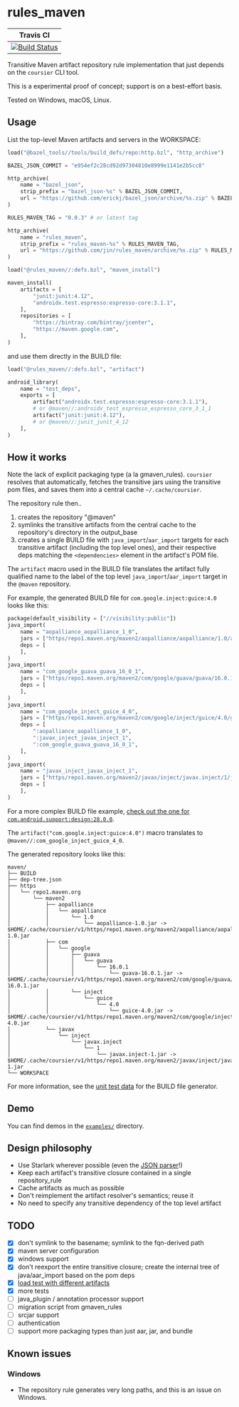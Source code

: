 # rules_maven

| Travis CI                                                                                                         |
| -----                                                                                                             |
| [![Build Status](https://travis-ci.org/jin/rules_maven.svg?branch=master)](https://travis-ci.org/jin/rules_maven) |

Transitive Maven artifact repository rule implementation that just depends on
the `coursier` CLI tool.

This is a experimental proof of concept; support is on a best-effort basis.

Tested on Windows, macOS, Linux. 

## Usage

List the top-level Maven artifacts and servers in the WORKSPACE:

```python
load("@bazel_tools//tools/build_defs/repo:http.bzl", "http_archive")

BAZEL_JSON_COMMIT = "e954ef2c28cd92d97304810e8999e1141e2b5cc8"

http_archive(
    name = "bazel_json",
    strip_prefix = "bazel_json-%s" % BAZEL_JSON_COMMIT,
    url = "https://github.com/erickj/bazel_json/archive/%s.zip" % BAZEL_JSON_COMMIT,
)

RULES_MAVEN_TAG = "0.0.3" # or latest tag

http_archive(
    name = "rules_maven",
    strip_prefix = "rules_maven-%s" % RULES_MAVEN_TAG,
    url = "https://github.com/jin/rules_maven/archive/%s.zip" % RULES_MAVEN_TAG,
)

load("@rules_maven//:defs.bzl", "maven_install")

maven_install(
    artifacts = [
        "junit:junit:4.12",
        "androidx.test.espresso:espresso-core:3.1.1",
    ],
    repositories = [
        "https://bintray.com/bintray/jcenter",
        "https://maven.google.com",
    ],
)
```

and use them directly in the BUILD file:

```python
load("@rules_maven//:defs.bzl", "artifact")

android_library(
    name = "test_deps",
    exports = [
        artifact("androidx.test.espresso:espresso-core:3.1.1"),
        # or @maven//:androidx_test_espresso_espresso_core_3_1_1
        artifact("junit:junit:4.12"),
        # or @maven//:junit_junit_4_12
    ],
)
```

## How it works

Note the lack of explicit packaging type (a la gmaven_rules). `coursier`
resolves that automatically, fetches the transitive jars using the transitive
pom files, and saves them into a central cache `~/.cache/coursier`.

The repository rule then..

1. creates the repository "@maven"
1. symlinks the transitive artifacts from the central cache to the repository's
   directory in the output_base
1. creates a single BUILD file with `java_import`/`aar_import` targets for each
   transitive artifact (including the top level ones), and their respective deps
   matching the `<dependencies>` element in the artifact's POM file.

The `artifact` macro used in the BUILD file translates the artifact fully
qualified name to the label of the top level `java_import`/`aar_import` target
in the `@maven` repository.

For example, the generated BUILD file for `com.google.inject:guice:4.0` looks like this:

```python
package(default_visibility = ["//visibility:public"])
java_import(
	name = "aopalliance_aopalliance_1_0",
	jars = ["https/repo1.maven.org/maven2/aopalliance/aopalliance/1.0/aopalliance-1.0.jar"],
	deps = [
	],
)
java_import(
	name = "com_google_guava_guava_16_0_1",
	jars = ["https/repo1.maven.org/maven2/com/google/guava/guava/16.0.1/guava-16.0.1.jar"],
	deps = [
	],
)
java_import(
	name = "com_google_inject_guice_4_0",
	jars = ["https/repo1.maven.org/maven2/com/google/inject/guice/4.0/guice-4.0.jar"],
	deps = [
		":aopalliance_aopalliance_1_0",
		":javax_inject_javax_inject_1",
		":com_google_guava_guava_16_0_1",
	],
)
java_import(
	name = "javax_inject_javax_inject_1",
	jars = ["https/repo1.maven.org/maven2/javax/inject/javax.inject/1/javax.inject-1.jar"],
	deps = [
	],
)
```

For a more complex BUILD file example, [check out the one for
`com.android.support:design:28.0.0`](https://gist.github.com/jin/54f19e344db2ba930789bc3700b2838c).

The `artifact("com.google.inject:guice:4.0")` macro translates to
`@maven//:com_google_inject_guice_4_0`.

The generated repository looks like this:

```
maven/
├── BUILD
├── dep-tree.json
├── https
│   └── repo1.maven.org
│       └── maven2
│           ├── aopalliance
│           │   └── aopalliance
│           │       └── 1.0
│           │           └── aopalliance-1.0.jar -> $HOME/.cache/coursier/v1/https/repo1.maven.org/maven2/aopalliance/aopalliance/1.0/aopalliance-1.0.jar
│           ├── com
│           │   └── google
│           │       ├── guava
│           │       │   └── guava
│           │       │       └── 16.0.1
│           │       │           └── guava-16.0.1.jar -> $HOME/.cache/coursier/v1/https/repo1.maven.org/maven2/com/google/guava/guava/16.0.1/guava-16.0.1.jar
│           │       └── inject
│           │           └── guice
│           │               └── 4.0
│           │                   └── guice-4.0.jar -> $HOME/.cache/coursier/v1/https/repo1.maven.org/maven2/com/google/inject/guice/4.0/guice-4.0.jar
│           └── javax
│               └── inject
│                   └── javax.inject
│                       └── 1
│                           └── javax.inject-1.jar -> $HOME/.cache/coursier/v1/https/repo1.maven.org/maven2/javax/inject/javax.inject/1/javax.inject-1.jar
└── WORKSPACE
```

For more information, see the [unit test
data](https://github.com/jin/rules_maven/blob/master/tests/unit/coursier_testdata.bzl)
for the BUILD file generator.

## Demo

You can find demos in the [`examples/`](./examples/) directory.

## Design philosophy

- Use Starlark wherever possible (even the [JSON parser](https://github.com/erickj/bazel_json)!)
- Keep each artifact's transitive closure contained in a single repository_rule
- Cache artifacts as much as possible
- Don't reimplement the artifact resolver's semantics; reuse it
- No need to specify any transitive dependency of the top level artifact

## TODO

- [x] don't symlink to the basename; symlink to the fqn-derived path
- [x] maven server configuration
- [x] windows support
- [x] don't reexport the entire transitive closure; create the internal tree of java/aar_import based on the pom deps
- [x] [load test with different artifacts](./WORKSPACE)
- [x] more tests
- [ ] java_plugin / annotation processor support
- [ ] migration script from gmaven_rules 
- [ ] srcjar support
- [ ] authentication
- [ ] support more packaging types than just aar, jar, and bundle

## Known issues

### Windows

- The repository rule generates very long paths, and this is an issue on Windows.
